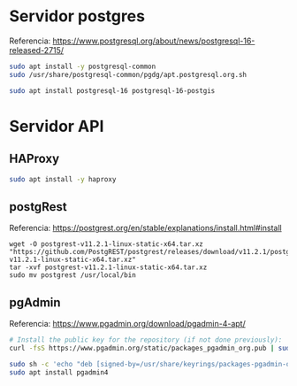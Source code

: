 # Servidor postgres

Referencia: https://www.postgresql.org/about/news/postgresql-16-released-2715/

```bash
sudo apt install -y postgresql-common
sudo /usr/share/postgresql-common/pgdg/apt.postgresql.org.sh

sudo apt install postgresql-16 postgresql-16-postgis
```

# Servidor API

## HAProxy

```bash
sudo apt install -y haproxy
```

## postgRest

Referencia: https://postgrest.org/en/stable/explanations/install.html#install

```
wget -O postgrest-v11.2.1-linux-static-x64.tar.xz "https://github.com/PostgREST/postgrest/releases/download/v11.2.1/postgrest-v11.2.1-linux-static-x64.tar.xz"
tar -xvf postgrest-v11.2.1-linux-static-x64.tar.xz
sudo mv postgrest /usr/local/bin
```

## pgAdmin

Referencia: https://www.pgadmin.org/download/pgadmin-4-apt/

```bash
# Install the public key for the repository (if not done previously):
curl -fsS https://www.pgadmin.org/static/packages_pgadmin_org.pub | sudo gpg --dearmor -o /usr/share/keyrings/packages-pgadmin-org.gpg

sudo sh -c 'echo "deb [signed-by=/usr/share/keyrings/packages-pgadmin-org.gpg] https://ftp.postgresql.org/pub/pgadmin/pgadmin4/apt/$(lsb_release -cs) pgadmin4 main" > /etc/apt/sources.list.d/pgadmin4.list && apt update'
sudo apt install pgadmin4
```
